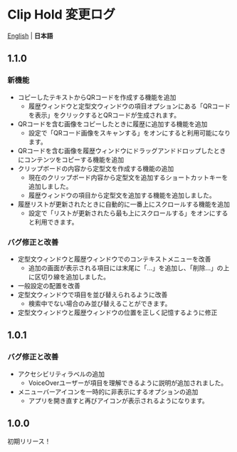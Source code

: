 # Clip Hold 変更ログ
[English](/CHANGELOG.md) | **日本語**

## 1.1.0
### 新機能
- コピーしたテキストからQRコードを作成する機能を追加
  - 履歴ウィンドウと定型文ウィンドウの項目オプションにある「QRコードを表示」をクリックするとQRコードが生成されます。
- QRコードを含む画像をコピーしたときに履歴に追加する機能を追加
  - 設定で「QRコード画像をスキャンする」をオンにすると利用可能になります。
- QRコードを含む画像を履歴ウィンドウにドラッグアンドドロップしたときにコンテンツをコピーする機能を追加
- クリップボードの内容から定型文を作成する機能の追加
  - 現在のクリップボード内容から定型文を追加するショートカットキーを追加しました。
  - 履歴ウィンドウの項目から定型文を追加する機能を追加しました。
- 履歴リストが更新されたときに自動的に一番上にスクロールする機能を追加
  - 設定で「リストが更新されたら最も上にスクロールする」をオンにすると利用できます。

### バグ修正と改善
- 定型文ウィンドウと履歴ウィンドウでのコンテキストメニューを改善
  - 追加の画面が表示される項目には末尾に「...」を追加し、「削除…」の上に区切り線を追加しました。
- 一般設定の配置を改善
- 定型文ウィンドウで項目を並び替えられるように改善
  - 検索中でない場合のみ並び替えることができます。
- 定型文ウィンドウと履歴ウィンドウの位置を正しく記憶するように修正

## 1.0.1
### バグ修正と改善
- アクセシビリティラベルの追加
  - VoiceOverユーザーが項目を理解できるように説明が追加されました。
- メニューバーアイコンを一時的に非表示にするオプションの追加
  - アプリを開き直すと再びアイコンが表示されるようになります。

## 1.0.0
初期リリース！